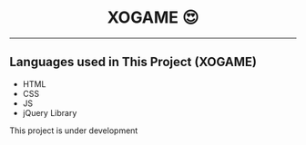<div align="center">
<h1>XOGAME 😍</h1>
</div>
<hr>

<h2>Languages used in This Project (XOGAME)</h2>

<ul>
  
  <li>HTML</h1>
  <li>CSS</li>
  <li>JS</li>
  <li>jQuery Library</li>
  
</ul>

<p>This project is under development</p>
